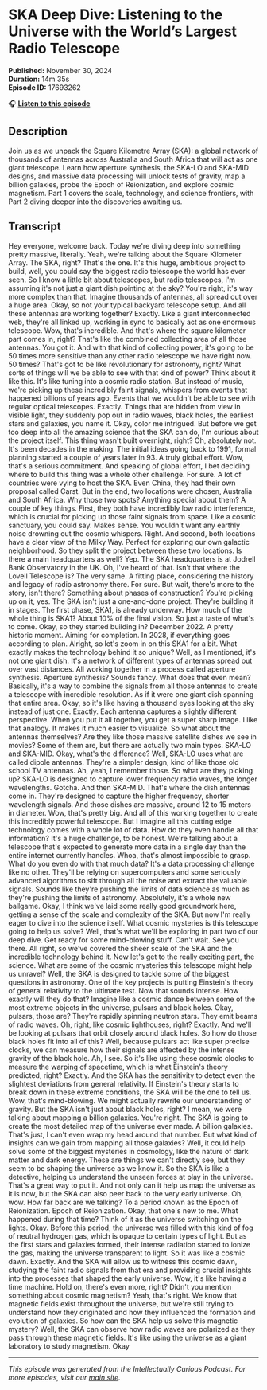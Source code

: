 # SKA Deep Dive: Listening to the Universe with the World’s Largest Radio Telescope

**Published:** November 30, 2024  
**Duration:** 14m 35s  
**Episode ID:** 17693262

🎧 **[Listen to this episode](https://intellectuallycurious.buzzsprout.com/2529712/episodes/17693262-ska-deep-dive-listening-to-the-universe-with-the-world’s-largest-radio-telescope)**

## Description

Join us as we unpack the Square Kilometre Array (SKA): a global network of thousands of antennas across Australia and South Africa that will act as one giant telescope. Learn how aperture synthesis, the SKA-LO and SKA-MID designs, and massive data processing will unlock tests of gravity, map a billion galaxies, probe the Epoch of Reionization, and explore cosmic magnetism. Part 1 covers the scale, technology, and science frontiers, with Part 2 diving deeper into the discoveries awaiting us.

## Transcript

Hey everyone, welcome back. Today we're diving deep into something pretty massive, literally. Yeah, we're talking about the Square Kilometer Array. The SKA, right? That's the one. It's this huge, ambitious project to build, well, you could say the biggest radio telescope the world has ever seen. So I know a little bit about telescopes, but radio telescopes, I'm assuming it's not just a giant dish pointing at the sky? You're right, it's way more complex than that. Imagine thousands of antennas, all spread out over a huge area. Okay, so not your typical backyard telescope setup. And all these antennas are working together? Exactly. Like a giant interconnected web, they're all linked up, working in sync to basically act as one enormous telescope. Wow, that's incredible. And that's where the square kilometer part comes in, right? That's like the combined collecting area of all those antennas. You got it. And with that kind of collecting power, it's going to be 50 times more sensitive than any other radio telescope we have right now. 50 times? That's got to be like revolutionary for astronomy, right? What sorts of things will we be able to see with that kind of power? Think about it like this. It's like tuning into a cosmic radio station. But instead of music, we're picking up these incredibly faint signals, whispers from events that happened billions of years ago. Events that we wouldn't be able to see with regular optical telescopes. Exactly. Things that are hidden from view in visible light, they suddenly pop out in radio waves, black holes, the earliest stars and galaxies, you name it. Okay, color me intrigued. But before we get too deep into all the amazing science that the SKA can do, I'm curious about the project itself. This thing wasn't built overnight, right? Oh, absolutely not. It's been decades in the making. The initial ideas going back to 1991, formal planning started a couple of years later in 93. A truly global effort. Wow, that's a serious commitment. And speaking of global effort, I bet deciding where to build this thing was a whole other challenge. For sure. A lot of countries were vying to host the SKA. Even China, they had their own proposal called Carst. But in the end, two locations were chosen, Australia and South Africa. Why those two spots? Anything special about them? A couple of key things. First, they both have incredibly low radio interference, which is crucial for picking up those faint signals from space. Like a cosmic sanctuary, you could say. Makes sense. You wouldn't want any earthly noise drowning out the cosmic whispers. Right. And second, both locations have a clear view of the Milky Way. Perfect for exploring our own galactic neighborhood. So they split the project between these two locations. Is there a main headquarters as well? Yep. The SKA headquarters is at Jodrell Bank Observatory in the UK. Oh, I've heard of that. Isn't that where the Lovell Telescope is? The very same. A fitting place, considering the history and legacy of radio astronomy there. For sure. But wait, there's more to the story, isn't there? Something about phases of construction? You're picking up on it, yes. The SKA isn't just a one-and-done project. They're building it in stages. The first phase, SKA1, is already underway. How much of the whole thing is SKA1? About 10% of the final vision. So just a taste of what's to come. Okay, so they started building in? December 2022. A pretty historic moment. Aiming for completion. In 2028, if everything goes according to plan. Alright, so let's zoom in on this SKA1 for a bit. What exactly makes the technology behind it so unique? Well, as I mentioned, it's not one giant dish. It's a network of different types of antennas spread out over vast distances. All working together in a process called aperture synthesis. Aperture synthesis? Sounds fancy. What does that even mean? Basically, it's a way to combine the signals from all those antennas to create a telescope with incredible resolution. As if it were one giant dish spanning that entire area. Okay, so it's like having a thousand eyes looking at the sky instead of just one. Exactly. Each antenna captures a slightly different perspective. When you put it all together, you get a super sharp image. I like that analogy. It makes it much easier to visualize. So what about the antennas themselves? Are they like those massive satellite dishes we see in movies? Some of them are, but there are actually two main types. SKA-LO and SKA-MID. Okay, what's the difference? Well, SKA-LO uses what are called dipole antennas. They're a simpler design, kind of like those old school TV antennas. Ah, yeah, I remember those. So what are they picking up? SKA-LO is designed to capture lower frequency radio waves, the longer wavelengths. Gotcha. And then SKA-MID. That's where the dish antennas come in. They're designed to capture the higher frequency, shorter wavelength signals. And those dishes are massive, around 12 to 15 meters in diameter. Wow, that's pretty big. And all of this working together to create this incredibly powerful telescope. But I imagine all this cutting edge technology comes with a whole lot of data. How do they even handle all that information? It's a huge challenge, to be honest. We're talking about a telescope that's expected to generate more data in a single day than the entire internet currently handles. Whoa, that's almost impossible to grasp. What do you even do with that much data? It's a data processing challenge like no other. They'll be relying on supercomputers and some seriously advanced algorithms to sift through all the noise and extract the valuable signals. Sounds like they're pushing the limits of data science as much as they're pushing the limits of astronomy. Absolutely, it's a whole new ballgame. Okay, I think we've laid some really good groundwork here, getting a sense of the scale and complexity of the SKA. But now I'm really eager to dive into the science itself. What cosmic mysteries is this telescope going to help us solve? Well, that's what we'll be exploring in part two of our deep dive. Get ready for some mind-blowing stuff. Can't wait. See you there. All right, so we've covered the sheer scale of the SKA and the incredible technology behind it. Now let's get to the really exciting part, the science. What are some of the cosmic mysteries this telescope might help us unravel? Well, the SKA is designed to tackle some of the biggest questions in astronomy. One of the key projects is putting Einstein's theory of general relativity to the ultimate test. Now that sounds intense. How exactly will they do that? Imagine like a cosmic dance between some of the most extreme objects in the universe, pulsars and black holes. Okay, pulsars, those are? They're rapidly spinning neutron stars. They emit beams of radio waves. Oh, right, like cosmic lighthouses, right? Exactly. And we'll be looking at pulsars that orbit closely around black holes. So how do those black holes fit into all of this? Well, because pulsars act like super precise clocks, we can measure how their signals are affected by the intense gravity of the black hole. Ah, I see. So it's like using these cosmic clocks to measure the warping of spacetime, which is what Einstein's theory predicted, right? Exactly. And the SKA has the sensitivity to detect even the slightest deviations from general relativity. If Einstein's theory starts to break down in these extreme conditions, the SKA will be the one to tell us. Wow, that's mind-blowing. We might actually rewrite our understanding of gravity. But the SKA isn't just about black holes, right? I mean, we were talking about mapping a billion galaxies. You're right. The SKA is going to create the most detailed map of the universe ever made. A billion galaxies. That's just, I can't even wrap my head around that number. But what kind of insights can we gain from mapping all those galaxies? Well, it could help solve some of the biggest mysteries in cosmology, like the nature of dark matter and dark energy. These are things we can't directly see, but they seem to be shaping the universe as we know it. So the SKA is like a detective, helping us understand the unseen forces at play in the universe. That's a great way to put it. And not only can it help us map the universe as it is now, but the SKA can also peer back to the very early universe. Oh, wow. How far back are we talking? To a period known as the Epoch of Reionization. Epoch of Reionization. Okay, that one's new to me. What happened during that time? Think of it as the universe switching on the lights. Okay. Before this period, the universe was filled with this kind of fog of neutral hydrogen gas, which is opaque to certain types of light. But as the first stars and galaxies formed, their intense radiation started to ionize the gas, making the universe transparent to light. So it was like a cosmic dawn. Exactly. And the SKA will allow us to witness this cosmic dawn, studying the faint radio signals from that era and providing crucial insights into the processes that shaped the early universe. Wow, it's like having a time machine. Hold on, there's even more, right? Didn't you mention something about cosmic magnetism? Yeah, that's right. We know that magnetic fields exist throughout the universe, but we're still trying to understand how they originated and how they influenced the formation and evolution of galaxies. So how can the SKA help us solve this magnetic mystery? Well, the SKA can observe how radio waves are polarized as they pass through these magnetic fields. It's like using the universe as a giant laboratory to study magnetism. Okay

---
*This episode was generated from the Intellectually Curious Podcast. For more episodes, visit our [main site](https://intellectuallycurious.buzzsprout.com).*
